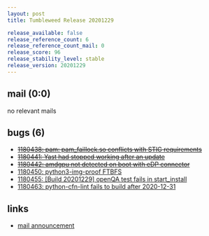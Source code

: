 ```yaml
---
layout: post
title: Tumbleweed Release 20201229

release_available: false
release_reference_count: 6
release_reference_count_mail: 0
release_score: 96
release_stability_level: stable
release_version: 20201229
---
```


## mail (0:0)

no relevant mails

## bugs (6)

<!--more-->

- ~~[1180438: pam: pam_faillock.so conflicts with STIG requirements](https://bugzilla.opensuse.org/show_bug.cgi?id=1180438)~~
- ~~[1180441: Yast had stopped working after an update](https://bugzilla.opensuse.org/show_bug.cgi?id=1180441)~~
- ~~[1180442: amdgpu not detected on boot with eDP connector](https://bugzilla.opensuse.org/show_bug.cgi?id=1180442)~~
- [1180450: python3-img-proof FTBFS](https://bugzilla.opensuse.org/show_bug.cgi?id=1180450)
- [1180455: \[Build 20201229\] openQA test fails in start_install](https://bugzilla.opensuse.org/show_bug.cgi?id=1180455)
- [1180463: python-cfn-lint fails to build after 2020-12-31](https://bugzilla.opensuse.org/show_bug.cgi?id=1180463)



## links

- [mail announcement](https://github.com/boombatower/tumbleweed-review/issues/10)
